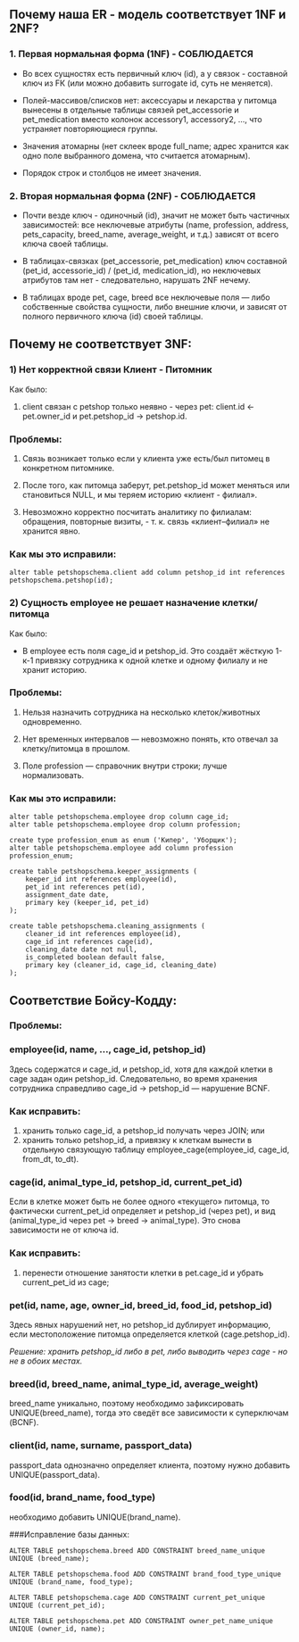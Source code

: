 ## Почему наша ER - модель соответствует 1NF и 2NF?

### 1. Первая нормальная форма (1NF) - СОБЛЮДАЕТСЯ

- Во всех сущностях есть первичный ключ (id), а у связок - составной ключ из FК (или можно добавить surrogate id, суть не меняется).

- Полей-массивов/списков нет: аксессуары и лекарства у питомца вынесены в отдельные таблицы связей pet_accessorie и pet_medication вместо колонок accessory1, accessory2, ..., что устраняет повторяющиеся группы.

- Значения атомарны (нет склеек вроде full_name; адрес хранится как одно поле выбранного домена, что считается атомарным).

- Порядок строк и столбцов не имеет значения.

### 2. Вторая нормальная форма (2NF) - СОБЛЮДАЕТСЯ

- Почти везде ключ - одиночный (id), значит не может быть частичных зависимостей: все неключевые атрибуты (name, profession, address, pets_capacity, breed_name, average_weight, и т.д.) зависят от всего ключа своей таблицы.

- В таблицах-связках (pet_accessorie, pet_medication) ключ составной (pet_id, accessorie_id) / (pet_id, medication_id), но неключевых атрибутов там нет - следовательно, нарушать 2NF нечему.

- В таблицах вроде pet, cage, breed все неключевые поля — либо собственные свойства сущности, либо внешние ключи, и зависят от полного первичного ключа (id) своей таблицы.

## Почему не соответствует 3NF:

### 1) Нет корректной связи Клиент - Питомник

Как было:

1. client связан с petshop только неявно - через pet: client.id <- pet.owner_id и pet.petshop_id -> petshop.id.

### Проблемы:

1. Связь возникает только если у клиента уже есть/был питомец в конкретном питомнике.

2. После того, как питомца заберут, pet.petshop_id может меняться или становиться NULL, и мы теряем историю «клиент - филиал».

3. Невозможно корректно посчитать аналитику по филиалам: обращения, повторные визиты, - т. к. связь «клиент–филиал» не хранится явно.

### Как мы это исправили:

```
alter table petshopschema.client add column petshop_id int references petshopschema.petshop(id);
```

### 2) Сущность employee не решает назначение клетки/питомца

Как было:

- В employee есть поля cage_id и petshop_id. Это создаёт жёсткую 1-к-1 привязку сотрудника к одной клетке и одному филиалу и не хранит историю.

### Проблемы:

1. Нельзя назначить сотрудника на несколько клеток/животных одновременно.

2. Нет временных интервалов — невозможно понять, кто отвечал за клетку/питомца в прошлом.

3. Поле profession — справочник внутри строки; лучше нормализовать.

### Как мы это исправили:

```
alter table petshopschema.employee drop column cage_id;
alter table petshopschema.employee drop column profession;

create type profession_enum as enum ('Кипер', 'Уборщик');
alter table petshopschema.employee add column profession profession_enum;

create table petshopschema.keeper_assignments (
    keeper_id int references employee(id),
    pet_id int references pet(id),
    assignment_date date,
    primary key (keeper_id, pet_id)
);

create table petshopschema.cleaning_assignments (
    cleaner_id int references employee(id),
    cage_id int references cage(id),
    cleaning_date date not null,
    is_completed boolean default false,
    primary key (cleaner_id, cage_id, cleaning_date)
);
```

## Соответствие Бойсу-Кодду:

### Проблемы:

### employee(id, name, …, cage_id, petshop_id)

Здесь содержатся и cage_id, и petshop_id, хотя для каждой клетки в cage задан один petshop_id. Следовательно, во время хранения сотрудника справедливо cage_id -> petshop_id — нарушение BCNF.

### Как исправить:

1. хранить только cage_id, а petshop_id получать через JOIN; или
2. хранить только petshop_id, а привязку к клеткам вынести в отдельную связующую таблицу employee_cage(employee_id, cage_id, from_dt, to_dt).

### cage(id, animal_type_id, petshop_id, current_pet_id)

Если в клетке может быть не более одного «текущего» питомца, то фактически current_pet_id определяет и petshop_id (через pet), и вид (animal_type_id через pet -> breed -> animal_type). Это снова зависимости не от ключа id.

### Как исправить:

1. перенести отношение занятости клетки в pet.cage_id и убрать current_pet_id из cage;

### pet(id, name, age, owner_id, breed_id, food_id, petshop_id)

Здесь явных нарушений нет, но petshop_id дублирует информацию, если местоположение питомца определяется клеткой (cage.petshop_id).

_Решение: хранить petshop_id либо в pet, либо выводить через cage - но не в обоих местах._

### breed(id, breed_name, animal_type_id, average_weight)

breed_name уникально, поэтому необходимо зафиксировать UNIQUE(breed_name), тогда это сведёт все зависимости к суперключам (BCNF).

### client(id, name, surname, passport_data)

passport_data однозначно определяет клиента, поэтому нужно добавить UNIQUE(passport_data).

### food(id, brand_name, food_type)

необходимо добавить UNIQUE(brand_name).

###Исправление базы данных:

```
ALTER TABLE petshopschema.breed ADD CONSTRAINT breed_name_unique UNIQUE (breed_name);

ALTER TABLE petshopschema.food ADD CONSTRAINT brand_food_type_unique UNIQUE (brand_name, food_type);

ALTER TABLE petshopschema.cage ADD CONSTRAINT current_pet_unique UNIQUE (current_pet_id);

ALTER TABLE petshopschema.pet ADD CONSTRAINT owner_pet_name_unique UNIQUE (owner_id, name);
```
